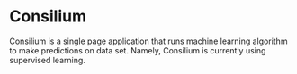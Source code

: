 # Consilium

Consilium is a single page application that runs machine learning algorithm
to make predictions on data set. Namely, Consilium is currently using supervised
learning. 
